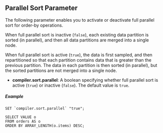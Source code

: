 <!--
 ! Licensed to the Apache Software Foundation (ASF) under one
 ! or more contributor license agreements.  See the NOTICE file
 ! distributed with this work for additional information
 ! regarding copyright ownership.  The ASF licenses this file
 ! to you under the Apache License, Version 2.0 (the
 ! "License"); you may not use this file except in compliance
 ! with the License.  You may obtain a copy of the License at
 !
 !   http://www.apache.org/licenses/LICENSE-2.0
 !
 ! Unless required by applicable law or agreed to in writing,
 ! software distributed under the License is distributed on an
 ! "AS IS" BASIS, WITHOUT WARRANTIES OR CONDITIONS OF ANY
 ! KIND, either express or implied.  See the License for the
 ! specific language governing permissions and limitations
 ! under the License.
 !-->

## <a id="Parallel_sort_parameter">Parallel Sort Parameter</a>
The following parameter enables you to activate or deactivate full parallel sort for order-by operations.

When full parallel sort is inactive (`false`), each existing data partition is sorted (in parallel),
and then all data partitions are merged into a single node.

When full parallel sort is active (`true`), the data is first sampled, and then repartitioned
so that each partition contains data that is greater than the previous partition.
The data in each partition is then sorted (in parallel),
but the sorted partitions are not merged into a single node.

* **compiler.sort.parallel**: A boolean specifying whether full parallel sort is active (`true`) or inactive (`false`).
  The default value is `true`.

##### Example

    SET `compiler.sort.parallel` "true";

    SELECT VALUE o
    FROM orders AS o
    ORDER BY ARRAY_LENGTH(o.items) DESC;
